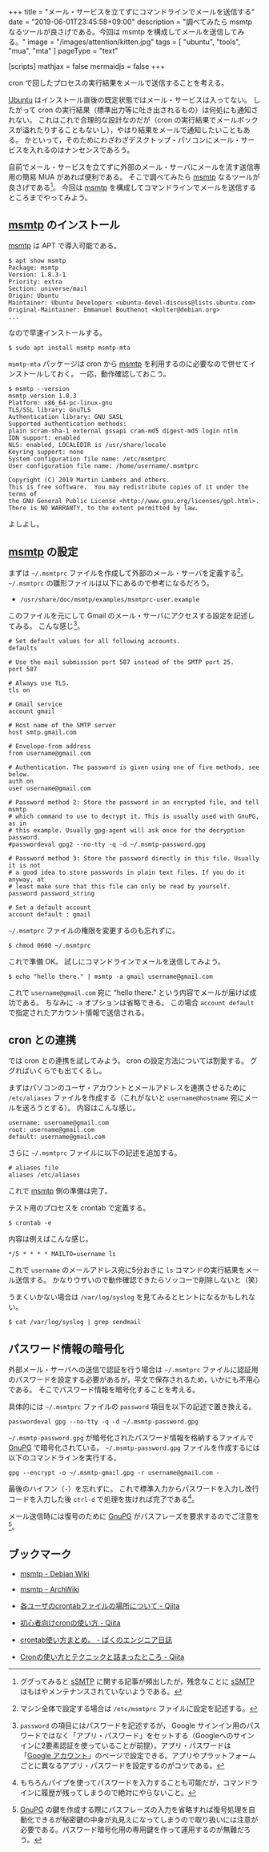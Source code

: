 +++
title = "メール・サービスを立てずにコマンドラインでメールを送信する"
date =  "2019-06-01T23:45:58+09:00"
description = "調べてみたら msmtp なるツールが良さげである。今回は msmtp を構成してメールを送信してみる。"
image = "/images/attention/kitten.jpg"
tags = [ "ubuntu", "tools", "mua", "mta" ]
pageType = "text"

[scripts]
  mathjax = false
  mermaidjs = false
+++

cron で回したプロセスの実行結果をメールで送信することを考える。

[Ubuntu] はインストール直後の既定状態ではメール・サービスは入ってない。
したがって cron の実行結果（標準出力等に吐き出されるもの）は何処にも通知されない。
これはこれで合理的な設計なのだが（cron の実行結果でメールボックスが溢れたりすることもないし），やはり結果をメールで通知したいこともある。
かといって，そのためにわざわざデスクトップ・パソコンにメール・サービスを入れるのはナンセンスであろう。

自前でメール・サービスを立てずに外部のメール・サーバにメールを流す送信専用の簡易 MUA があれば便利である。
そこで調べてみたら [msmtp] なるツールが良さげである[^ssmtp1]。
今回は [msmtp] を構成してコマンドラインでメールを送信するところまでやってみよう。

[^ssmtp1]: ググってみると [sSMTP] に関する記事が頻出したが，残念なことに [sSMTP] はもはやメンテナンスされていないようである。

## [msmtp] のインストール

[msmtp] は APT で導入可能である。

```text
$ apt show msmtp
Package: msmtp
Version: 1.8.3-1
Priority: extra
Section: universe/mail
Origin: Ubuntu
Maintainer: Ubuntu Developers <ubuntu-devel-discuss@lists.ubuntu.com>
Original-Maintainer: Emmanuel Bouthenot <kolter@debian.org>
...
```

なので早速インストールする。

```text
$ sudo apt install msmtp msmtp-mta
```

`msmtp-mta` パッケージは cron から [msmtp] を利用するのに必要なので併せてインストールしておく。
一応，動作確認しておこう。

```text
$ msmtp --version
msmtp version 1.8.3
Platform: x86_64-pc-linux-gnu
TLS/SSL library: GnuTLS
Authentication library: GNU SASL
Supported authentication methods:
plain scram-sha-1 external gssapi cram-md5 digest-md5 login ntlm 
IDN support: enabled
NLS: enabled, LOCALEDIR is /usr/share/locale
Keyring support: none
System configuration file name: /etc/msmtprc
User configuration file name: /home/username/.msmtprc

Copyright (C) 2019 Martin Lambers and others.
This is free software.  You may redistribute copies of it under the terms of
the GNU General Public License <http://www.gnu.org/licenses/gpl.html>.
There is NO WARRANTY, to the extent permitted by law.
```

よしよし。

## [msmtp] の設定

まずは `~/.msmtprc` ファイルを作成して外部のメール・サーバを定義する[^cfg1]。
`~/.msmtprc` の雛形ファイルは以下にあるので参考になるだろう。

[^cfg1]: マシン全体で設定する場合は `/etc/msmtprc` ファイルに設定を記述する。

- `/usr/share/doc/msmtp/examples/msmtprc-user.example`

このファイルを元にして Gmail のメール・サーバにアクセスする設定を記述してみる。
こんな感じ[^passwd1]。

[^passwd1]: `password` の項目にはパスワードを記述するが， Google サインイン用のパスワードではなく「アプリ・パスワード」をセットする（Googleへのサインインに2要素認証を使っていることが前提）。アプリ・パスワードは「[Google アカウント](https://myaccount.google.com/)」のページで設定できる。アプリやプラットフォームごとに異なるアプリ・パスワードを設定するのがコツである。

```text
# Set default values for all following accounts.
defaults

# Use the mail submission port 587 instead of the SMTP port 25.
port 587

# Always use TLS.
tls on

# Gmail service
account gmail

# Host name of the SMTP server
host smtp.gmail.com

# Envelope-from address
from username@gmail.com

# Authentication. The password is given using one of five methods, see below.
auth on
user username@gmail.com

# Password method 2: Store the password in an encrypted file, and tell msmtp
# which command to use to decrypt it. This is usually used with GnuPG, as in
# this example. Usually gpg-agent will ask once for the decryption password.
#passwordeval gpg2 --no-tty -q -d ~/.msmtp-password.gpg

# Password method 3: Store the password directly in this file. Usually it is not
# a good idea to store passwords in plain text files. If you do it anyway, at
# least make sure that this file can only be read by yourself.
password password_string

# Set a default account
account default : gmail
```

`~/.msmtprc` ファイルの権限を変更するのも忘れずに。

```text
$ chmod 0600 ~/.msmtprc
```

これで準備 OK。
試しにコマンドラインでメールを送信してみよう。

```text
$ echo "hello there." | msmtp -a gmail username@gmail.com
```

これで `username@gmail.com` 宛に “hello there.” という内容でメールが届けば成功である。
ちなみに `-a` オプションは省略できる。
この場合 `account default` で指定されたアカウント情報で送信される。

## cron との連携

では cron との連携を試してみよう。
cron の設定方法については割愛する。
ググればいくらでも出てくるし。

まずはパソコンのユーザ・アカウントとメールアドレスを連携させるために `/etc/aliases` ファイルを作成する（これがないと `username@hostname` 宛にメールを送ろうとする）。
内容はこんな感じ。

```text
username: username@gmail.com
root: username@gmail.com
default: username@gmail.com
```

さらに `~/.msmtprc` ファイルに以下の記述を追加する。

```text
# aliases file
aliases /etc/aliases
```

これで [msmtp] 側の準備は完了。

テスト用のプロセスを crontab で定義する。

```
$ crontab -e
```

内容は例えばこんな感じ。

```text
*/5 * * * * MAILTO=username ls
```

これで `username` のメールアドレス宛に5分おきに `ls` コマンドの実行結果をメール送信する。
かなりウザいので動作確認できたらソッコーで削除しないと（笑）

うまくいかない場合は `/var/log/syslog` を見てみるとヒントになるかもしれない。

```text
$ cat /var/log/syslog | grep sendmail
```

## パスワード情報の暗号化

外部メール・サーバへの送信で認証を行う場合は `~/.msmtprc` ファイルに認証用のパスワードを設定する必要があるが，平文で保存されるため，いかにも不用心である。
そこでパスワード情報を暗号化することを考える。

具体的には `~/.msmtprc` ファイルの `password` 項目を以下の記述で置き換える。

```text
passwordeval gpg --no-tty -q -d ~/.msmtp-password.gpg
```

`~/.msmtp-password.gpg` が暗号化されたパスワード情報を格納するファイルで [GnuPG] で暗号化されている。
`~/.msmtp-password.gpg` ファイルを作成するには以下のコマンドラインを実行する。

```text
gpg --encrypt -o ~/.msmtp-gmail.gpg -r username@gmail.com -
```

最後のハイフン（`-`）を忘れずに。
これで標準入力からパスワードを入力し改行コードを入力した後 `ctrl-d` で処理を抜ければ完了である[^pw1]。

[^pw1]: もちろんパイプを使ってパスワードを入力することも可能だが，コマンドラインに履歴が残ってしまうので絶対にやらないこと。

メール送信時には復号のために [GnuPG] がパスフレーズを要求するのでご注意を[^gpg1]。

[^gpg1]: [GnuPG] の鍵を作成する際にパスフレーズの入力を省略すれば復号処理を自動化できるが秘密鍵の中身が丸見えになってしまうので取り扱いには注意が必要である。パスワード暗号化用の専用鍵を作って運用するのが無難だろう。

## ブックマーク

- [msmtp - Debian Wiki](https://wiki.debian.org/msmtp)
- [msmtp - ArchWiki](https://wiki.archlinux.jp/index.php/Msmtp)

- [各ユーザのcrontabファイルの場所について - Qiita](https://qiita.com/iganari/items/5a61ec93d989f7c77a2c)
- [初心者向けcronの使い方 - Qiita](https://qiita.com/tossh/items/e135bd063a50087c3d6a)
- [crontab使い方まとめ。 - ばくのエンジニア日誌](http://bakunyo.hatenablog.com/entry/2013/06/20/crontab%E4%BD%BF%E3%81%84%E6%96%B9%E3%81%BE%E3%81%A8%E3%82%81%E3%80%82)
- [Cronの使い方とテクニックと詰まったところ - Qiita](https://qiita.com/UNILORN/items/a1a3f62409cdb4256219)

[Ubuntu]: https://www.ubuntu.com/ "The leading operating system for PCs, IoT devices, servers and the cloud | Ubuntu"
[msmtp]: https://marlam.de/msmtp/
[sSMTP]: https://wiki.debian.org/sSMTP "sSMTP - Debian Wiki"
[GnuPG]: https://gnupg.org/ "The GNU Privacy Guard"
